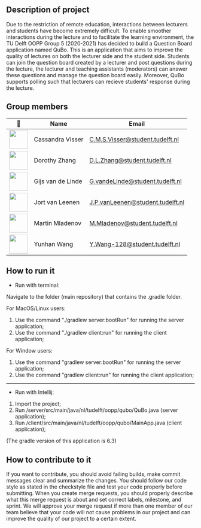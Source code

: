 ## Description of project
Due to the restriction of remote education, interactions between lecturers and students have become extremely difficult. To enable smoother interactions during the lecture and to facilitate the learning environment, the TU Delft OOPP Group 5 (2020-2021) has decided to build a Question Board application named QuBo. This is an application that aims to improve the quality of lectures on both the lecturer side and the student side. Students can join the question board created by a lecturer and post questions during the lecture, the lecturer and teaching assistants (moderators) can answer these questions and manage the question board easily. Moreover, QuBo supports polling such that lecturers can recieve students' response during the lecture.

## Group members

| 📸 | Name | Email |
|---|---|---|
| <img src="https://gitlab.ewi.tudelft.nl/uploads/-/system/user/avatar/3532/avatar.png?width=90" width="50">  | Cassandra Visser | C.M.S.Visser@student.tudelft.nl |
| <img src="https://gitlab.ewi.tudelft.nl/uploads/-/system/user/avatar/3531/avatar.png?width=90" width="50"> | Dorothy Zhang | D.L.Zhang@student.tudelft.nl |
| <img src="https://gitlab.ewi.tudelft.nl/uploads/-/system/user/avatar/3096/avatar.png?width=400" width="50px"/> | Gijs van de Linde | G.vandeLinde@student.tudelft.nl |
| <img src="https://gitlab.ewi.tudelft.nl/uploads/-/system/user/avatar/3534/avatar.png" width="50"/> | Jort van Leenen | J.P.vanLeenen@student.tudelft.nl |
| <img src="https://gitlab.ewi.tudelft.nl/uploads/-/system/user/avatar/3404/avatar.png?width=400" width="50"> | Martin Mladenov | M.Mladenov@student.tudelft.nl |
| <img src="https://gitlab.ewi.tudelft.nl/uploads/-/system/user/avatar/3533/avatar.png?width=400" width="50"/> | Yunhan Wang | Y.Wang-128@student.tudelft.nl |

## How to run it
- Run with terminal:

Navigate to the folder (main repository) that contains the .gradle folder.

For MacOS/Linux users: 
1. Use the command "./gradlew server:bootRun" for running the server application;
2. Use the command "./gradlew client:run" for running the client application;

For Window users:
1. Use the command "gradlew server:bootRun" for running the server application;
2. Use the command "gradlew client:run" for running the client application;

---
- Run with Intellij:
1. Import the project;
2. Run /server/src/main/java/nl/tudelft/oopp/qubo/QuBo.java (server application);
3. Run /client/src/main/java/nl/tudelft/oopp/qubo/MainApp.java (client application);

(The gradle version of this application is 6.3)

## How to contribute to it

If you want to contribute, you should avoid failing builds, make commit messages clear and summarize the changes. You should follow our code style as stated in the checkstyle file and test your code properly before submitting. When you create merge requests, you should properly describe what this merge request is about and set correct labels, milestone, and sprint. We will approve your merge request if more than one member of our team believe that your code will not cause problems in our project and can improve the quality of our project to a certain extent.
